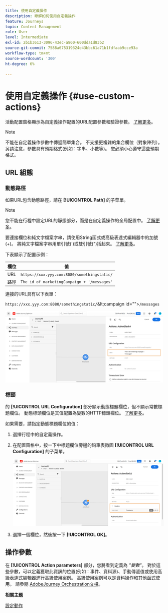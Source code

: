 ```yaml
---
title: 使用自定義操作
description: 瞭解如何使用自定義操作
feature: Journeys
topic: Content Management
role: User
level: Intermediate
exl-id: 2b1b3613-3096-43ec-a860-600dda1d83b2
source-git-commit: 7588a675319324e43bbc61a71b1fdfaab9cce93a
workflow-type: tm+mt
source-wordcount: '300'
ht-degree: 6%

---
```


# 使用自定義操作 {#use-custom-actions}

活動配置窗格顯示為自定義操作配置的URL配置參數和驗證參數。 [了解更多](../action/about-custom-action-configuration.md)。

>[!NOTE]
>
>不能在自定義操作參數中傳遞簡單集合。 不支援更複雜的集合欄位（對象陣列）。  另請注意，參數具有預期格式(例如：字串、小數等)。 您必須小心遵守這些預期格式。

## URL 組態

### 動態路徑

如果URL包含動態路徑，請在 **[!UICONTROL Path]** 的子菜單。

>[!NOTE]
>
>您不能在行程中設定URL的靜態部分，而是在自定義操作的全局配置中。 [了解更多](../action/about-custom-action-configuration.md)。

要連接欄位和純文字檔案字串，請使用String函式或高級表達式編輯器中的加號(+)。 將純文字檔案字串用單引號(&#39;)或雙引號(&quot;)括起來。 [了解更多](expression/expressionadvanced.md)。

下表顯示了配置示例：

| 欄位 | 值 |
| --- | --- |
| URL | `https://xxx.yyy.com:8080/somethingstatic/` |
| 路徑 | `The id of marketingCampaign + '/messages'` |

連接的URL具有以下表單：

`https://xxx.yyy.com:8080/somethingstatic/`\&lt;campaign id=&quot;&quot;>`/messages`

![](../assets/journey-custom-action-url.png)

### 標頭

的 **[!UICONTROL URL Configuration]** 部分顯示動態標題欄位，但不顯示常數標題欄位。 動態標頭欄位是其值配置為變數的HTTP標頭欄位。 [了解更多](../action/about-custom-action-configuration.md)。

如果需要，請指定動態標題欄位的值：

1. 選擇行程中的自定義操作。
1. 在配置窗格中，按一下中標題欄位旁邊的鉛筆表徵圖 **[!UICONTROL URL Configuration]** 的子菜單。

   ![](../assets/journey-dynamicheaderfield.png)

1. 選擇一個欄位，然後按一下 **[!UICONTROL OK]**。

## 操作參數

在 **[!UICONTROL Action parameters]** 部分，您將看到定義為 _&quot;變數&quot;_。 對於這些參數，可以定義獲取此資訊的位置(例如：事件、資料源)、手動傳遞值或使用高級表達式編輯器進行高級使用案例。 高級使用案例可以是資料操作和其他函式使用。 請參閱 [AdobeJourney Orchestration文檔](expression/expressionadvanced.md)。

**相關主題**

[設定動作](../action/about-custom-action-configuration.md)
